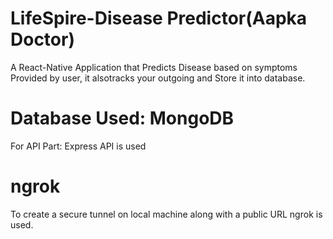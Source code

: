 # LifeSpire-Disease Predictor(Aapka Doctor)
A React-Native Application that Predicts Disease based on symptoms Provided by user, it alsotracks your outgoing and Store it into database.
# Database Used: MongoDB
For API Part: Express API is used
# ngrok
To create a secure tunnel on local machine along with a public URL ngrok is used.
